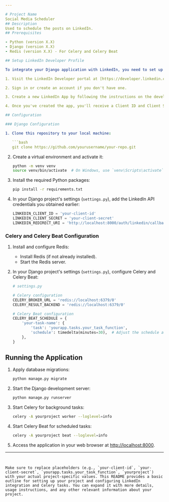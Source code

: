 ```yaml
---

# Project Name
Social Media Scheduler
## Description
Used to schedule the posts on LinkedIn.
## Prerequisites

- Python (version X.X)
- Django (version X.X)
- Redis (version X.X) - For Celery and Celery Beat

## Setup LinkedIn Developer Profile

To integrate your Django application with LinkedIn, you need to set up a LinkedIn Developer Profile. Follow these steps:

1. Visit the LinkedIn Developer portal at [https://developer.linkedin.com](https://developer.linkedin.com).

2. Sign in or create an account if you don't have one.

3. Create a new LinkedIn App by following the instructions on the developer portal.

4. Once you've created the app, you'll receive a Client ID and Client Secret. You'll use these credentials in your Django project.

## Configuration

### Django Configuration

1. Clone this repository to your local machine:

   ```bash
   git clone https://github.com/yourusername/your-repo.git
   ```

2. Create a virtual environment and activate it:

   ```bash
   python -m venv venv
   source venv/bin/activate  # On Windows, use `venv\Scripts\activate`
   ```

3. Install the required Python packages:

   ```bash
   pip install -r requirements.txt
   ```

4. In your Django project's settings (`settings.py`), add the LinkedIn API credentials you obtained earlier:

   ```python
   LINKEDIN_CLIENT_ID = 'your-client-id'
   LINKEDIN_CLIENT_SECRET = 'your-client-secret'
   LINKEDIN_REDIRECT_URI = 'http://localhost:8000/auth/linkedin/callback'
   ```

### Celery and Celery Beat Configuration

1. Install and configure Redis:

   - Install Redis (if not already installed).
   - Start the Redis server.

2. In your Django project's settings (`settings.py`), configure Celery and Celery Beat:

   ```python
   # settings.py

   # Celery configuration
   CELERY_BROKER_URL = 'redis://localhost:6379/0'
   CELERY_RESULT_BACKEND = 'redis://localhost:6379/0'

   # Celery Beat configuration
   CELERY_BEAT_SCHEDULE = {
       'your-task-name': {
           'task': 'yourapp.tasks.your_task_function',
           'schedule': timedelta(minutes=30),  # Adjust the schedule as needed
       },
   }
   ```

## Running the Application

1. Apply database migrations:

   ```bash
   python manage.py migrate
   ```

2. Start the Django development server:

   ```bash
   python manage.py runserver
   ```

3. Start Celery for background tasks:

   ```bash
   celery -A yourproject worker --loglevel=info
   ```

4. Start Celery Beat for scheduled tasks:

   ```bash
   celery -A yourproject beat --loglevel=info
   ```

5. Access the application in your web browser at [http://localhost:8000](http://localhost:8000).

---
```


Make sure to replace placeholders (e.g., `your-client-id`, `your-client-secret`, `yourapp.tasks.your_task_function`, `yourproject`) with your actual project-specific values. This README provides a basic outline for setting up your project and configuring LinkedIn integration and Celery tasks. You can expand it with more details, usage instructions, and any other relevant information about your project.
